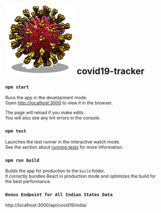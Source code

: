 <div>
 <img src="https://github.com/nikhil026/covid19-tracker/blob/master/src/corona.png?raw=true" />
 <h1 style="display: inline">covid19-tracker</h1>
</div>

### `npm start`

Runs the app in the development mode.<br />
Open [http://localhost:3000](http://localhost:3000) to view it in the browser.

The page will reload if you make edits.<br />
You will also see any lint errors in the console.

### `npm test`

Launches the test runner in the interactive watch mode.<br />
See the section about [running tests](https://facebook.github.io/create-react-app/docs/running-tests) for more information.

### `npm run build`

Builds the app for production to the `build` folder.<br />
It correctly bundles React in production mode and optimizes the build for the best performance.

### `Bonus Endpoint for All Indian States Data` 
http://localhost:3000/api/covid19/india/

